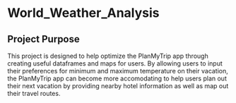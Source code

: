 # World_Weather_Analysis

## Project Purpose

This project is designed to help optimize the PlanMyTrip app through creating useful dataframes and maps for users. By allowing users to input their preferences for minimum and maximum temperature on their vacation, the PlanMyTrip app can become more accomodating to help users plan out their next vacation by providing nearby hotel information as well as map out their travel routes.
